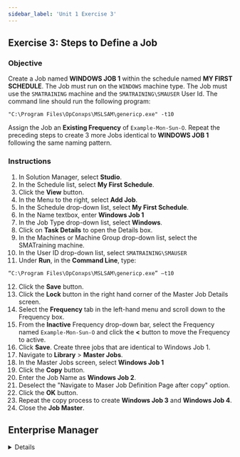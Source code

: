 ```yaml
---
sidebar_label: 'Unit 1 Exercise 3'
---
```


## Exercise 3: Steps to Define a Job 

### Objective 

Create a Job named **WINDOWS JOB 1** within the schedule named **MY FIRST SCHEDULE**. The Job must run on the ```WINDOWS``` machine type. The Job must use the ```SMATRAINING``` machine and the ```SMATRAINING\SMAUSER``` User Id. The command line should run the following program:

```"C:\Program Files\OpConxps\MSLSAM\genericp.exe" -t10```

Assign the Job an **Existing Frequency** of ```Example-Mon-Sun-O```. Repeat the preceding steps to create 3 more Jobs identical to **WINDOWS JOB 1** following the same naming pattern.

### Instructions

1.	In Solution Manager, select **Studio**. 
2.	In the Schedule list, select **My First Schedule**.
3.	Click the **View** button. 
4.	In the Menu to the right, select **Add Job**.
5.	In the Schedule drop-down list, select **My First Schedule**.
6.  In the Name textbox, enter **Windows Job 1**
7.  In the Job Type drop-down list, select **Windows**.
8.  Click on **Task Details** to open the Details box.
9.	In the Machines or Machine Group drop-down list, select the SMATraining machine. 
10.	In the User ID drop-down list, select ```SMATRAINING\SMAUSER```
11.	Under **Run**, in the **Command Line**, type: 
```
“C:\Program Files\OpConxps\MSLSAM\genericp.exe” –t10
```
12.	Click the **Save** button.
13. Click the **Lock** button in the right hand corner of the Master Job Details screen.
14. Select the **Frequency** tab in the left-hand menu and scroll down to the Frequency box.
15.	From the **Inactive** Frequency drop-down bar, select the Frequency named ```Example-Mon-Sun-O``` and click the **<** button to move the Frequency to active.
16. Click **Save**.
Create three jobs that are identical to Windows Job 1.
15. Navigate to **Library** > **Master Jobs**.
16. In the Master Jobs screen, select **Windows Job 1** 
17. Click the **Copy** button.
18. Enter the Job Name as **Windows Job 2**.
19. Deselect the "Navigate to Maser Job Definition Page after copy" option.
20. Click the **OK** button.
21. Repeat the copy process to create **Windows Job 3** and **Windows Job 4**.
22.	Close the **Job Master**.

## Enterprise Manager

<details>

:::tip [Walkthrough Video - Unit 1 Exercise 3](../static/videobasic/U1E3.mp4)

:::

1.	Under the Administration topic, Double-Click on **Job Master**. 
2.	In the Schedule drop-down list, select My First Schedule.
3.	Click the Add button on the Job Master toolbar. 
4.	In the Name textbox, enter **Windows Job 1**.
5.	In the Job Type drop-down list, select Windows.
6.	In the Primary Machine drop-down list, select the SMATraining machine for the Job to run on. 
7.	In the User ID drop-down list, select ```SMATRAINING\SMAUSER```
8.	In the **Command Line**, type: 
```
“C:\Program Files\OpConxps\MSLSAM\genericp.exe” –t10
```
9.	Click the **Save** button on the Job Master toolbar.
10.	Inside the **Job Master** screen under Job Properties, click on the Frequency tab.   
11.	Within the **Frequency List** frame, click the Add button (located under the Frequency List).
12.	The **Frequency Definition Wizard** will start.
13.	Select **Use Existing Frequency**.
14.	From the drop-down bar, select the Frequency named ```Example-Mon-Sun-O``` and click **Next** and then **Finish**.
Repeat steps 3 to 14 to create three jobs that are identical to Windows Job 1.
15.	**Windows Job 2**
16.	**Windows Job 3**
17.	**Windows Job 4**
18.	Close the **Job Master**.

</details>
